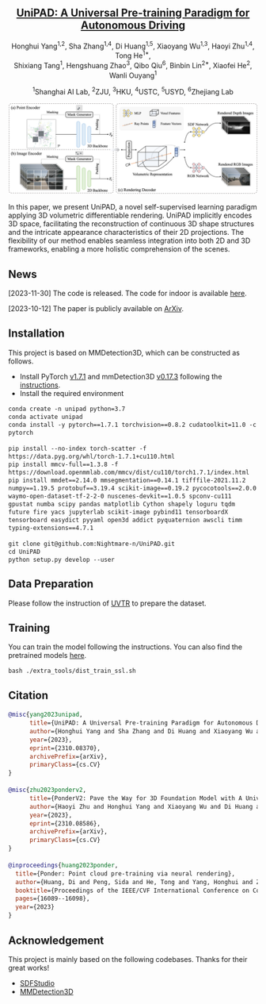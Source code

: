 <div align='center'>

<h2><a href="https://arxiv.org/abs/2310.08370">UniPAD: A Universal Pre-training Paradigm for Autonomous Driving</a></h2>

Honghui Yang<sup>1,2</sup>, Sha Zhang<sup>1,4</sup>, Di Huang<sup>1,5</sup>, Xiaoyang Wu<sup>1,3</sup>, Haoyi Zhu<sup>1,4</sup>, Tong He<sup>1*</sup>,
<br>
Shixiang Tang<sup>1</sup>, Hengshuang Zhao<sup>3</sup>, Qibo Qiu<sup>6</sup>, Binbin Lin<sup>2*</sup>, Xiaofei He<sup>2</sup>, Wanli Ouyang<sup>1</sup>
 
<sup>1</sup>Shanghai AI Lab, <sup>2</sup>ZJU, <sup>3</sup>HKU, <sup>4</sup>USTC, <sup>5</sup>USYD, <sup>6</sup>Zhejiang Lab
 

</div>


<p align="center">
    <img src="assets/pipeline.png" alt="pipeline" width="800" />
</p>

<!-- In contrast to numerous NLP and 2D computer vision foundational models, the learning of a robust and highly generalized 3D foundational model poses considerably greater challenges. This is primarily due to the inherent data variability and the diversity of downstream tasks. In this paper, we introduce a comprehensive 3D pre-training framework designed to facilitate the acquisition of efficient 3D representations, thereby establishing a pathway to 3D foundational models. Motivated by the fact that informative 3D features should be able to encode rich geometry and appearance cues that can be utilized to render realistic images, we propose a novel universal paradigm to learn point cloud representations by differentiable neural rendering, serving as a bridge between 3D and 2D worlds. We train a point cloud encoder within a devised volumetric neural renderer by comparing the rendered images with the real images. Notably, our approach demonstrates the seamless integration of the learned 3D encoder into diverse downstream tasks. These tasks encompass not only high-level challenges such as 3D detection and segmentation but also low-level objectives like 3D reconstruction and image synthesis, spanning both indoor and outdoor scenarios. Besides, we also illustrate the capability of pre-training a 2D backbone using the proposed universal methodology, surpassing conventional pre-training methods by a large margin. For the first time, PonderV2 achieves state-of-the-art performance on 11 indoor and outdoor benchmarks. The consistent improvements in various settings imply the effectiveness of the proposed method. -->

In this paper, we present UniPAD, a novel self-supervised learning paradigm applying 3D volumetric differentiable rendering. UniPAD implicitly encodes 3D space, facilitating the reconstruction of continuous 3D shape structures and the intricate appearance characteristics of their 2D projections. The flexibility of our method enables seamless integration into both 2D and 3D frameworks, enabling a more holistic comprehension of the scenes.


## News
[2023-11-30] The code is released. The code for indoor is available [here](https://github.com/OpenGVLab/PonderV2).

[2023-10-12] The paper is publicly available on [ArXiv](https://arxiv.org/abs/2310.08370).

## Installation
This project is based on MMDetection3D, which can be constructed as follows.

- Install PyTorch [v1.7.1](https://pytorch.org/get-started/previous-versions/) and mmDetection3D [v0.17.3](https://github.com/open-mmlab/mmdetection3d/tree/v0.17.3) following the [instructions](https://github.com/open-mmlab/mmdetection3d/blob/v0.17.3/docs/getting_started.md).
- Install the required environment

```
conda create -n unipad python=3.7
conda activate unipad
conda install -y pytorch==1.7.1 torchvision==0.8.2 cudatoolkit=11.0 -c pytorch

pip install --no-index torch-scatter -f https://data.pyg.org/whl/torch-1.7.1+cu110.html
pip install mmcv-full==1.3.8 -f https://download.openmmlab.com/mmcv/dist/cu110/torch1.7.1/index.html
pip install mmdet==2.14.0 mmsegmentation==0.14.1 tifffile-2021.11.2 numpy==1.19.5 protobuf==3.19.4 scikit-image==0.19.2 pycocotools==2.0.0 waymo-open-dataset-tf-2-2-0 nuscenes-devkit==1.0.5 spconv-cu111 gpustat numba scipy pandas matplotlib Cython shapely loguru tqdm future fire yacs jupyterlab scikit-image pybind11 tensorboardX tensorboard easydict pyyaml open3d addict pyquaternion awscli timm typing-extensions==4.7.1

git clone git@github.com:Nightmare-n/UniPAD.git
cd UniPAD
python setup.py develop --user
```
## Data Preparation
Please follow the instruction of [UVTR](https://github.com/dvlab-research/UVTR) to prepare the dataset.

## Training
You can train the model following the instructions. You can also find the pretrained models [here](https://drive.google.com/drive/folders/1_D57qpLDbNAEAEqfjdNFDrlB5ntSDVrT?usp=sharing).
```
bash ./extra_tools/dist_train_ssl.sh
```

## Citation
```bib
@misc{yang2023unipad,
      title={UniPAD: A Universal Pre-training Paradigm for Autonomous Driving}, 
      author={Honghui Yang and Sha Zhang and Di Huang and Xiaoyang Wu and Haoyi Zhu and Tong He and Shixiang Tang and Hengshuang Zhao and Qibo Qiu and Binbin Lin and Xiaofei He and Wanli Ouyang},
      year={2023},
      eprint={2310.08370},
      archivePrefix={arXiv},
      primaryClass={cs.CV}
}

@misc{zhu2023ponderv2,
      title={PonderV2: Pave the Way for 3D Foundation Model with A Universal Pre-training Paradigm}, 
      author={Haoyi Zhu and Honghui Yang and Xiaoyang Wu and Di Huang and Sha Zhang and Xianglong He and Tong He and Hengshuang Zhao and Chunhua Shen and Yu Qiao and Wanli Ouyang},
      year={2023},
      eprint={2310.08586},
      archivePrefix={arXiv},
      primaryClass={cs.CV}
}

@inproceedings{huang2023ponder,
  title={Ponder: Point cloud pre-training via neural rendering},
  author={Huang, Di and Peng, Sida and He, Tong and Yang, Honghui and Zhou, Xiaowei and Ouyang, Wanli},
  booktitle={Proceedings of the IEEE/CVF International Conference on Computer Vision},
  pages={16089--16098},
  year={2023}
}
```

## Acknowledgement
This project is mainly based on the following codebases. Thanks for their great works!

- [SDFStudio](https://github.com/autonomousvision/sdfstudio)
- [MMDetection3D](https://github.com/open-mmlab/mmdetection3d)
